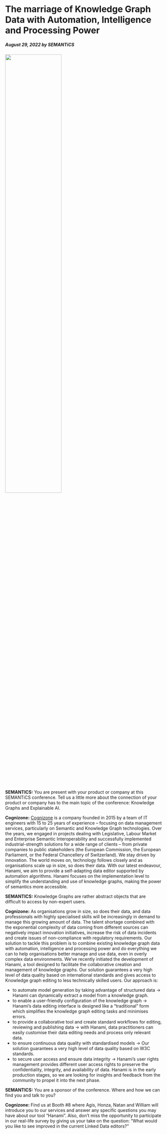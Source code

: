 # The marriage of Knowledge Graph Data with Automation, Intelligence and Processing Power
##### August 29, 2022 by SEMANTiCS

<img src="../img/news/4.png" style="max-width:350px" width="60%" height="auto" alt="">

**SEMANTICS:** You are present with your product or company at this SEMANTiCS conference. Tell us a little more about the connection of your product or company has to the main topic of the conference: Knowledge Graphs and Explainable AI.

**Cognizone:** [Cognizone](https://www.cogni.zone/) is a company founded in 2015 by a team of IT engineers with 15 to 25 years of experience – focusing on data management services, particularly on Semantic and Knowledge Graph technologies. Over the years, we engaged in projects dealing with Legislative, Labour Market and Enterprise Semantic Interoperability and successfully implemented industrial-strength solutions for a wide range of clients – from private companies to public stakeholders (the European Commission, the European Parliament, or the Federal Chancellery of Switzerland). We stay driven by innovation. The world moves on, technology follows closely and as organisations scale up in size, so does their data. With our latest endeavour, Hanami, we aim to provide a self-adapting data editor supported by automation algorithms. Hanami focuses on the implementation level to simplify the understanding and use of knowledge graphs, making the power of semantics more accessible.

**SEMANTICS:** Knowledge Graphs are rather abstract objects that are difficult to access by non-expert users.

**Cognizone:**  As organisations grow in size, so does their data, and data professionals with highly specialised skills will be increasingly in demand to manage this growing amount of data. The talent shortage combined with the exponential complexity of data coming from different sources can negatively impact innovation initiatives, increase the risk of data incidents and create issues of non-compliance with regulatory requirements. Our solution to tackle this problem is to combine existing knowledge graph data with automation, intelligence and processing power and do everything we can to help organisations better manage and use data, even in overly complex data environments. We’ve recently initiated the development of Hanami, a tool designed to facilitate the collaborative creation and management of knowledge graphs. Our solution guarantees a very high level of data quality based on international standards and gives access to Knowledge graph editing to less technically skilled users. Our approach is:  
* to automate model generation by taking advantage of structured data → Hanami can dynamically extract a model from a knowledge graph.
* to enable a user-friendly configuration of the knowledge graph → Hanami’s data editing interface is designed like a “traditional” form which simplifies the knowledge graph editing tasks and minimises errors.
* to provide a collaborative tool and create standard workflows for editing, reviewing and publishing data → with Hanami, data practitioners can easily customise their data editing needs and process only relevant data.
* to ensure continuous data quality with standardised models → Our solution guarantees a very high level of data quality based on W3C standards.
* to secure user access and ensure data integrity → Hanami’s user rights management provides different user access rights to preserve the confidentiality, integrity, and availability of data. Hanami is in the early production stages, so we are looking for insights and feedback from the community to propel it into the next phase.  

**SEMANTICS:** You are a sponsor of the conference. Where and how we can find you and talk to you?

**Cognizone:** Find us at Booth \#8 where Agis, Honza, Natan and William will introduce you to our services and answer any specific questions you may have about our tool “Hanami”. Also, don’t miss the opportunity to participate in our real-life survey by giving us your take on the question: “What would you like to see improved in the current Linked Data editors?”
